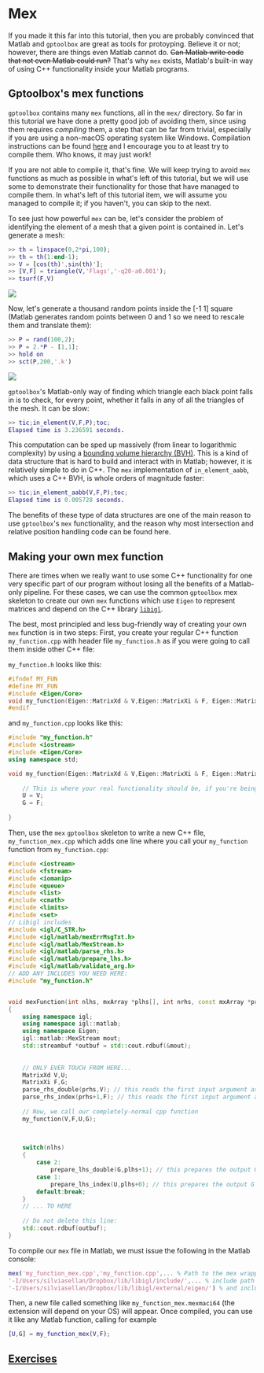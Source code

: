 # Mex

If you made it this far into this tutorial, then you are probably convinced that Matlab and `gptoolbox` are great as tools for protoyping. Believe it or not; however, there are things even Matlab cannot do. ~~Can Matlab write code that not even Matlab could run?~~ That's why `mex` exists, Matlab's built-in way of using C++ functionality inside your Matlab programs.

## Gptoolbox's mex functions

`gptoolbox` contains many `mex` functions, all in the `mex/` directory. So far in this tutorial we have done a pretty good job of avoiding them, since using them requires *compiling* them, a step that can be far from trivial, especially if you are using a non-macOS operating system like Windows. Compilation instructions can be found [here](compilation_instructions.md) and I encourage you to at least try to compile them. Who knows, it may just work!

If you are not able to compile it, that's fine. We will keep trying to avoid `mex` functions as much as possible in what's left of this tutorial, but we will use some to demonstrate their functionality for those that have managed to compile them. In what's left of this tutorial item, we will assume you managed to compile it; if you haven't, you can skip to the next.

To see just how powerful `mex` can be, let's consider the problem of identifying the element of a mesh that a given point is contained in. Let's generate a mesh:
```MATLAB
>> th = linspace(0,2*pi,100);
>> th = th(1:end-1);
>> V = [cos(th)',sin(th)'];
>> [V,F] = triangle(V,'Flags','-q20-a0.001');
>> tsurf(F,V)
```
![](assets/circle-mesh.png)

Now, let's generate a thousand random points inside the [-1 1] square (Matlab generates random points between 0 and 1 so we need to rescale them and translate them):
```MATLAB
>> P = rand(100,2);
>> P = 2.*P - [1,1];
>> hold on
>> sct(P,200,'.k')
```
![](assets/rnd.png)

`gptoolbox`'s Matlab-only way of finding which triangle each black point falls in is to check, for every point, whether it falls in any of all the triangles of the mesh. It can be slow:
```MATLAB
>> tic;in_element(V,F,P);toc;
Elapsed time is 3.236591 seconds.
```

This computation can be sped up massively (from linear to logarithmic complexity) by using a [bounding volume hierarchy (BVH)](https://en.wikipedia.org/wiki/Bounding_volume_hierarchy). This is a kind of data structure that is hard to build and interact with in Matlab; however, it is relatively simple to do in C++. The `mex` implementation of `in_element_aabb`, which uses a C++ BVH, is whole orders of magnitude faster:

```MATLAB
>> tic;in_element_aabb(V,F,P);toc;
Elapsed time is 0.005728 seconds.
```

The benefits of these type of data structures are one of the main reason to use `gptoolbox`'s `mex` functionality, and the reason why most intersection and relative position handling code can be found here.


## Making your own mex function

There are times when we really want to use some C++ functionality for one very specific part of our program without losing all the benefits of a Matlab-only pipeline. For these cases, we can use the common `gptoolbox` mex skeleton to create our own `mex` functions which use `Eigen` to represent matrices and depend on the C++ library [`libigl`](https://github.com/libigl/libigl). 

The best, most principled and less bug-friendly way of creating your own `mex` function is in two steps: First, you create your regular C++ function `my_function.cpp` with header file `my_function.h` as if you were going to call them inside other C++ file: 


`my_function.h` looks like this:
```C++
#ifndef MY_FUN
#define MY_FUN
#include <Eigen/Core>
void my_function(Eigen::MatrixXd & V,Eigen::MatrixXi & F, Eigen::MatrixXd & U, Eigen::MatrixXi & G);
#endif
```

and `my_function.cpp` looks like this:
```C++
#include "my_function.h"
#include <iostream>
#include <Eigen/Core>
using namespace std;

void my_function(Eigen::MatrixXd & V,Eigen::MatrixXi & F, Eigen::MatrixXd & U, Eigen::MatrixXi & G){
    
    // This is where your real functionality should be, if you're being principled
    U = V;
    G = F;
    
}
```

Then, use the `mex` `gptoolbox` skeleton to write a new C++ file, `my_function_mex.cpp` which adds one line where you call your `my_function` function from `my_function.cpp`:

```C++
#include <iostream>
#include <fstream>
#include <iomanip>
#include <queue>
#include <list>
#include <cmath>
#include <limits>
#include <set>
// Libigl includes
#include <igl/C_STR.h>
#include <igl/matlab/mexErrMsgTxt.h>
#include <igl/matlab/MexStream.h>
#include <igl/matlab/parse_rhs.h>
#include <igl/matlab/prepare_lhs.h>
#include <igl/matlab/validate_arg.h>
// ADD ANY INCLUDES YOU NEED HERE:
#include "my_function.h"


void mexFunction(int nlhs, mxArray *plhs[], int nrhs, const mxArray *prhs[])
{
    using namespace igl;
    using namespace igl::matlab;
    using namespace Eigen;
    igl::matlab::MexStream mout;
    std::streambuf *outbuf = std::cout.rdbuf(&mout);
    
    
    // ONLY EVER TOUCH FROM HERE...
    MatrixXd V,U;
    MatrixXi F,G;
    parse_rhs_double(prhs,V); // this reads the first input argument as a matrix of doubles
    parse_rhs_index(prhs+1,F); // this reads the first input argument as a matrix of indeces (it                               // already shifts from 1-indexing to 0-indexing).
    
    // Now, we call our completely-normal cpp function
    my_function(V,F,U,G);
    

    
    switch(nlhs)
    {
        case 2:
            prepare_lhs_double(G,plhs+1); // this prepares the output G as a matlab vector of doubles 
        case 1:
            prepare_lhs_index(U,plhs+0); // this prepares the output G as a matlab index vector 
        default:break;
    }
    // ... TO HERE
    
    // Do not delete this line:
    std::cout.rdbuf(outbuf);
}
```

To compile our `mex` file in Matlab, we must issue the following in the Matlab console:

```MATLAB
mex('my_function_mex.cpp','my_function.cpp',... % Path to the mex wrapper and the original cpp function
'-I/Users/silviasellan/Dropbox/lib/libigl/include/',... % include path to libgil
'-I/Users/silviasellan/Dropbox/lib/libigl/external/eigen/') % and include path to Eigen
```

Then, a new file called something like `my_function_mex.mexmaci64` (the extension will depend on your OS) will appear. Once compiled, you can use it like any Matlab function, calling for example

```MATLAB
[U,G] = my_function_mex(V,F);
```

## [Exercises](exercise/exercise_mex.md)

